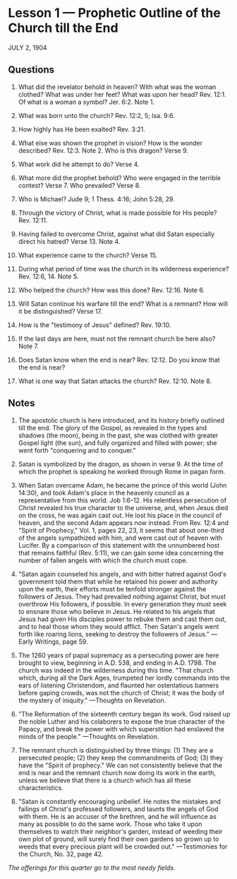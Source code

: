 # Lesson 1 — Prophetic Outline of the Church till the End

JULY 2, 1904

## Questions

1. What did the revelator behold in heaven? With what was the woman clothed? What was under her feet? What was upon her head? Rev. 12:1. Of what is a woman a symbol? Jer. 6:2. Note 1.

2. What was born unto the church? Rev. 12:2, 5; Isa. 9:6.

3. How highly has He been exalted? Rev. 3:21.

4. What else was shown the prophet in vision? How is the wonder described? Rev. 12:3. Note 2. Who is this dragon? Verse 9.

5. What work did he attempt to do? Verse 4.

6. What more did the prophet behold? Who were engaged in the terrible contest? Verse 7. Who prevailed? Verse 8.

7. Who is Michael? Jude 9; 1 Thess. 4:16; John 5:28, 29.

8. Through the victory of Christ, what is made possible for His people? Rev. 12:11.

9. Having failed to overcome Christ, against what did Satan especially direct his hatred? Verse 13. Note 4.

10. What experience came to the church? Verse 15.

11. During what period of time was the church in its wilderness experience? Rev. 12:6, 14. Note 5.

12. Who helped the church? How was this done? Rev. 12:16. Note 6.

13. Will Satan continue his warfare till the end? What is a remnant? How will it be distinguished? Verse 17.

14. How is the "testimony of Jesus" defined? Rev. 19:10.

15. If the last days are here, must not the remnant church be here also? Note 7.

16. Does Satan know when the end is near? Rev. 12:12. Do you know that the end is near?

17. What is one way that Satan attacks the church? Rev. 12:10. Note 8.

## Notes

1. The apostolic church is here introduced, and its history briefly outlined till the end. The glory of the Gospel, as revealed in the types and shadows (the moon), being in the past, she was clothed with greater Gospel light (the sun), and fully organized and filled with power; she went forth "conquering and to conquer."

2. Satan is symbolized by the dragon, as shown in verse 9. At the time of which the prophet is speaking he worked through Rome in pagan form.

3. When Satan overcame Adam, he became the prince of this world (John 14:30), and took Adam's place in the heavenly council as a representative from this world. Job 1:6-12. His relentless persecution of Christ revealed his true character to the universe, and, when Jesus died on the cross, he was again cast out. He lost his place in the council of heaven, and the second Adam appears now instead. From Rev. 12:4 and "Spirit of Prophecy," Vol. 1, pages 22, 23, it seems that about one-third of the angels sympathized with him, and were cast out of heaven with Lucifer. By a comparison of this statement with the unnumbered host that remains faithful (Rev. 5:11), we can gain some idea concerning the number of fallen angels with which the church must cope.

4. "Satan again counseled his angels, and with bitter hatred against God's government told them that while he retained his power and authority upon the earth, their efforts must be tenfold stronger against the followers of Jesus. They had prevailed nothing against Christ, but must overthrow His followers, if possible. In every generation they must seek to ensnare those who believe in Jesus. He related to his angels that Jesus had given His disciples power to rebuke them and cast them out, and to heal those whom they would afflict. Then Satan's angels went forth like roaring lions, seeking to destroy the followers of Jesus." —Early Writings, page 59.

5. The 1260 years of papal supremacy as a persecuting power are here brought to view, beginning in A.D. 538, and ending in A.D. 1798. The church was indeed in the wilderness during this time. "That church which, during all the Dark Ages, trumpeted her lordly commands into the ears of listening Christendom, and flaunted her ostentatious banners before gaping crowds, was not the church of Christ; it was the body of the mystery of iniquity." —Thoughts on Revelation.

6. "The Reformation of the sixteenth century began its work. God raised up the noble Luther and his colaborers to expose the true character of the Papacy, and break the power with which superstition had enslaved the minds of the people." —Thoughts on Revelation.

7. The remnant church is distinguished by three things: (1) They are a persecuted people; (2) they keep the commandments of God; (3) they have the "Spirit of prophecy." We can not consistently believe that the end is near and the remnant church now doing its work in the earth, unless we believe that there is a church which has all these characteristics.

8. "Satan is constantly encouraging unbelief. He notes the mistakes and failings of Christ's professed followers, and taunts the angels of God with them. He is an accuser of the brethren, and he will influence as many as possible to do the same work. Those who take it upon themselves to watch their neighbor's garden, instead of weeding their own plot of ground, will surely find their own gardens so grown up to weeds that every precious plant will be crowded out." —Testimonies for the Church, No. 32, page 42.

*The offerings for this quarter go to the most needy fields.*